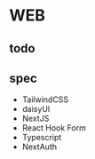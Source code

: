 # WEB

## todo


## spec

- TailwindCSS
- daisyUI
- NextJS
- React Hook Form
- Typescript
- NextAuth

